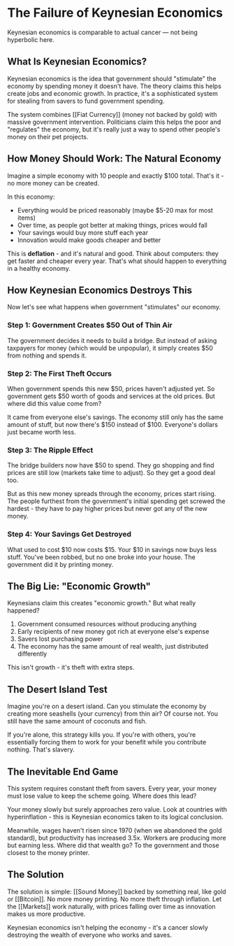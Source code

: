 # The Failure of Keynesian Economics

Keynesian economics is comparable to actual cancer — not being hyperbolic here.

## What Is Keynesian Economics?

Keynesian economics is the idea that government should "stimulate" the economy by spending money it doesn't have. The theory claims this helps create jobs and economic growth. In practice, it's a sophisticated system for stealing from savers to fund government spending.

The system combines [[Fiat Currency]] (money not backed by gold) with massive government intervention. Politicians claim this helps the poor and "regulates" the economy, but it's really just a way to spend other people's money on their pet projects.

## How Money Should Work: The Natural Economy

Imagine a simple economy with 10 people and exactly $100 total. That's it - no more money can be created.

In this economy:
- Everything would be priced reasonably (maybe $5-20 max for most items)
- Over time, as people got better at making things, prices would fall
- Your savings would buy more stuff each year
- Innovation would make goods cheaper and better

This is **deflation** - and it's natural and good. Think about computers: they get faster and cheaper every year. That's what should happen to everything in a healthy economy.

## How Keynesian Economics Destroys This

Now let's see what happens when government "stimulates" our economy.

### Step 1: Government Creates $50 Out of Thin Air

The government decides it needs to build a bridge. But instead of asking taxpayers for money (which would be unpopular), it simply creates $50 from nothing and spends it.

### Step 2: The First Theft Occurs

When government spends this new $50, prices haven't adjusted yet. So government gets $50 worth of goods and services at the old prices. But where did this value come from? 

It came from everyone else's savings. The economy still only has the same amount of stuff, but now there's $150 instead of $100. Everyone's dollars just became worth less.

### Step 3: The Ripple Effect

The bridge builders now have $50 to spend. They go shopping and find prices are still low (markets take time to adjust). So they get a good deal too.

But as this new money spreads through the economy, prices start rising. The people furthest from the government's initial spending get screwed the hardest - they have to pay higher prices but never got any of the new money.

### Step 4: Your Savings Get Destroyed

What used to cost $10 now costs $15. Your $10 in savings now buys less stuff. You've been robbed, but no one broke into your house. The government did it by printing money.

## The Big Lie: "Economic Growth"

Keynesians claim this creates "economic growth." But what really happened?

1. Government consumed resources without producing anything
2. Early recipients of new money got rich at everyone else's expense  
3. Savers lost purchasing power
4. The economy has the same amount of real wealth, just distributed differently

This isn't growth - it's theft with extra steps.

## The Desert Island Test

Imagine you're on a desert island. Can you stimulate the economy by creating more seashells (your currency) from thin air? Of course not. You still have the same amount of coconuts and fish.

If you're alone, this strategy kills you. If you're with others, you're essentially forcing them to work for your benefit while you contribute nothing. That's slavery.

## The Inevitable End Game

This system requires constant theft from savers. Every year, your money must lose value to keep the scheme going. Where does this lead?

Your money slowly but surely approaches zero value. Look at countries with hyperinflation - this is Keynesian economics taken to its logical conclusion.

Meanwhile, wages haven't risen since 1970 (when we abandoned the gold standard), but productivity has increased 3.5x. Workers are producing more but earning less. Where did that wealth go? To the government and those closest to the money printer.

## The Solution

The solution is simple: [[Sound Money]] backed by something real, like gold or [[Bitcoin]]. No more money printing. No more theft through inflation. Let the [[Markets]] work naturally, with prices falling over time as innovation makes us more productive.

Keynesian economics isn't helping the economy - it's a cancer slowly destroying the wealth of everyone who works and saves.







